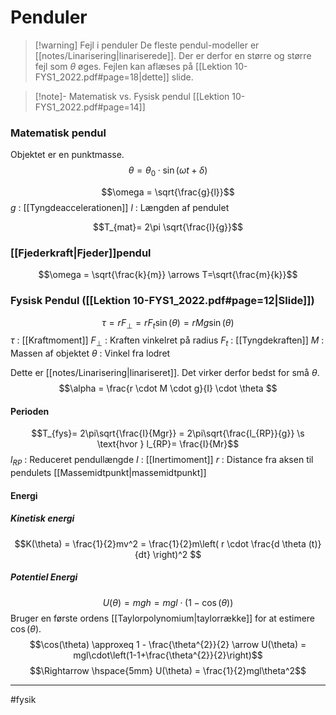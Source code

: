 # Penduler

>[!warning] Fejl i penduler
>De fleste pendul-modeller er [[notes/Linarisering|linariserede]]. Der er derfor en større og større fejl som $\theta$ øges. Fejlen kan aflæses på [[Lektion 10-FYS1_2022.pdf#page=18|dette]] slide. 

>[!note]- Matematisk vs. Fysisk pendul
>[[Lektion 10-FYS1_2022.pdf#page=14]]



### Matematisk pendul
Objektet er en punktmasse.
$$\theta = \theta_{0} \cdot \sin(\omega t + \delta)$$

$$\omega = \sqrt{\frac{g}{l}}$$
$g$ : [[Tyngdeaccelerationen]]
$l$ : Længden af pendulet

$$T_{mat}= 2\pi \sqrt{\frac{l}{g}}$$

### [[Fjederkraft|Fjeder]]pendul
$$\omega = \sqrt{\frac{k}{m}} \arrows T=\sqrt{\frac{m}{k}}$$

### Fysisk Pendul ([[Lektion 10-FYS1_2022.pdf#page=12|Slide]])
$$\tau = rF_{\perp} = rF_{t}\sin(\theta) = rMg\sin(\theta)$$
$\tau$ : [[Kraftmoment]]
$F_{\perp}$ : Kraften vinkelret på radius
$F_t$ : [[Tyngdekraften]]
$M$ : Massen af objektet
$\theta$ : Vinkel fra lodret



Dette er [[notes/Linarisering|linariseret]]. Det virker derfor bedst for små $\theta$.
$$\alpha = \frac{r \cdot M \cdot g}{I} \cdot \theta $$

#### Perioden
$$T_{fys}= 2\pi\sqrt{\frac{I}{Mgr}} = 2\pi\sqrt{\frac{l_{RP}}{g}} \s \text{hvor } l_{RP}= \frac{I}{Mr}$$
$l_{RP}$ : Reduceret pendullængde
$I$ : [[Inertimoment]]
$r$ : Distance fra aksen til pendulets [[Massemidtpunkt|massemidtpunkt]]

#### Energi

##### Kinetisk energi
$$K(\theta) = \frac{1}{2}mv^2 = \frac{1}{2}m\left( r \cdot \frac{d \theta (t)}{dt} \right)^2 $$
##### Potentiel Energi
$$U(\theta) = mgh = mgl \cdot(1-\cos(\theta))$$
Bruger en første ordens [[Taylorpolynomium|taylorrække]] for at estimere $\cos(\theta)$.
$$\cos(\theta) \approxeq 1 - \frac{\theta^{2}}{2} \arrow U(\theta) = mgl\cdot\left(1-1+\frac{\theta^{2}}{2}\right)$$
$$\Rightarrow \hspace{5mm} U(\theta) = \frac{1}{2}mgl\theta^2$$

---
#fysik 